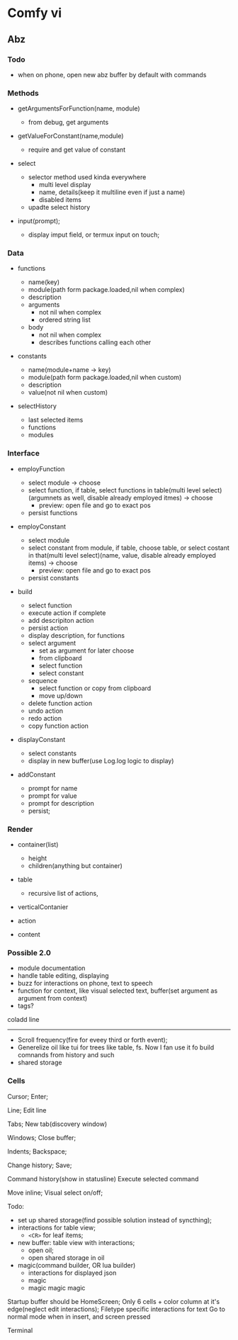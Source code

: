 # Comfy vi

## Abz

### Todo
 - when on phone, open new abz buffer by default with commands

### Methods
 - getArgumentsForFunction(name, module)
     - from debug, get arguments

 - getValueForConstant(name,module)
     - require and get value of constant

 - select
     - selector method used kinda everywhere
         - multi level display
         - name, details(keep it multiline even if just a name)
         - disabled items
     - upadte select history

 - input(prompt);
     - display imput field, or termux input on touch;

### Data
 - functions
     - name(key)
     - module(path form package.loaded,nil when complex)
     - description
     - arguments
        - not nil when complex
        - ordered string list
     - body
        - not nil when complex
        - describes functions calling each other

 - constants
     - name(module+name -> key)
     - module(path form package.loaded,nil when custom)
     - description
     - value(not nil when custom)

 - selectHistory
     - last selected items
     - functions
     - modules


### Interface

 - employFunction
     - select module -> choose
     - select function, if table, select functions in table(multi level select)(argumnets as well, disable already employed itmes) -> choose
         - preview: open file and go to exact pos
     - persist functions

 - employConstant
     - select module
     - select constant from module, if table, choose table, or select costant in that(multi level select)(name, value, disable already employed items) -> choose
         - preview: open file and go to exact pos
     - persist constants

 - build
     - select function
     - execute action if complete
     - add descripiton action
     - persist action
     - display description, for functions
     - select argument 
         - set as argument for later choose
         - from clipboard 
         - select function
         - select constant
     - sequence
         - select function or copy from clipboard
         - move up/down
     - delete function action
     - undo action
     - redo action
     - copy function action
    
 - displayConstant
     - select constants
     - display in new buffer(use Log.log logic to display)

 - addConstant
     - prompt for name
     - prompt for value
     - prompt for description
     - persist;

### Render

 - container(list)
     - height
     - children(anything but container)

 - table
     - recursive list of actions, 

 - verticalContanier

 - action

 - content


### Possible 2.0
 - module documentation
 - handle table editing, displaying
 - buzz for interactions on phone, text to speech
 - function for context, like visual selected text, buffer(set argument as argument from context)
 - tags?

coladd
line 

---

 - Scroll frequency(fire for eveey third or forth event);
 - Generelize oil like tui for trees like table, fs. Now I fan use it fo build comnands from history and such
 - shared storage

### Cells

Cursor;
Enter;

Line;
Edit line

Tabs;
New tab(discovery window)

Windows;
Close buffer;

Indents;
Backspace;

Change history;
Save;

Command history(show in statusline)
Execute selected command

Move inline;
Visual select on/off;



Todo:
 - set up shared storage(find possible solution instead of syncthing);
 - interactions for table view;
     - `<CR>` for leaf items;
 - new buffer: table view with interactions;
     - open oil;
     - open shared storage in oil
 - magic(command builder, OR lua builder)
     - interactions for displayed json
     - magic
     - magic magic magic


Startup buffer should be HomeScreen;
Only 6 cells + color column at it's edge(neglect edit interactions);
Filetype specific interactions for text
Go to normal mode when in insert, and screen pressed

Terminal
